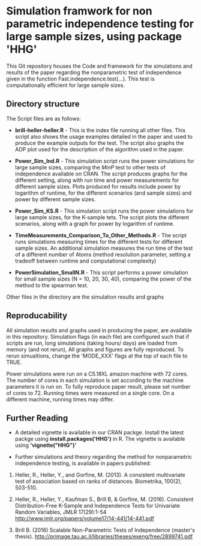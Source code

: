 # Simulation framwork for non parametric independence testing for large sample sizes, using package 'HHG'
This Git repository houses the Code and framework for the simulations and results of the paper regarding the nonparametric test of independence  given in the function Fast.independence.test(...). This test is computationally efficient for large sample sizes.

## Directory structure

The Script files are as follows:

* __brill-heller-heller.R__ - This is the index file running all other files. This script also shows the usage examples detailed in the paper and used to produce the example outputs for the test. The script also graphs the ADP plot used for the description of the algorithm used in the paper. 

* __Power_Sim_Ind.R__ - This simulation script runs the power simulations for large sample sizes, comparing the *MinP* test to other tests of independence available on CRAN. The script produces graphs for the different setting, along with run time and power measurements for different sample sizes. Plots produced for results include power by logarithm of runtime, for the different scenarios (and sample sizes)  and power by different sample sizes.

* __Power_Sim_KS.R__ - This simulation script runs the power simulations for large sample sizes, for the K-sample tets. The script plots the different scenarios, along with a graph for power by logarithm of runtime.

* __TimeMeasurements_Comparison_To_Other_Methods.R__ - The script runs simulations measuring times for the different tests for different sample sizes. An additional simulation measures the run time of the test of a different number of Atoms (method resolution parameter, setting a tradeoff between runtime and computational complexity)

* __PowerSimulation_SmallN.R__ - This script performs a power simulation for small sample sizes (N = 10, 20, 30, 40), comparing the power of the method to the spearman test.

Other files in the directory are the simulation results and graphs

## Reproducability
All simulation results and graphs used in producing the paper, are available in this repository.
Simulation flags (in each file) are configured such that if scripts are run, long simulations (taking hours/ days) are loaded from memory (and not rerun), All graphs and figures are fully reproduced.
To rerun simualtions, change the 'MODE_XXX' flags at the top of each file to TRUE.

Power simulations were run on a C5.18XL amazon machine with 72 cores. The number of cores in each simulation is set according to the machine parameters it is run on. To fully reproduce paper result, please set number of cores to 72. Running times were measured on a single core.
On a different machine, running times may differ.

## Further Reading

* A detailed vignette is available in our CRAN packge. Install the latest packge using __install.packages('HHG')__ in R.
The vignette is available using __'vignette("HHG")'__

* Further simulations and theory regarding the method for nonparametric independence testing, is available in papers published:

1. Heller, R., Heller, Y., and Gorfine, M. (2013). A consistent multivariate test of association based on ranks of distances. Biometrika, 100(2), 503-510.

2. Heller, R., Heller, Y., Kaufman S., Brill B, & Gorfine, M. (2016). Consistent Distribution-Free K-Sample and Independence Tests for Univariate Random Variables, JMLR 17(29):1-54 http://www.jmlr.org/papers/volume17/14-441/14-441.pdf

3. Brill B. (2016) Scalable Non-Parametric Tests of Independence (master's thesis). http://primage.tau.ac.il/libraries/theses/exeng/free/2899741.pdf
